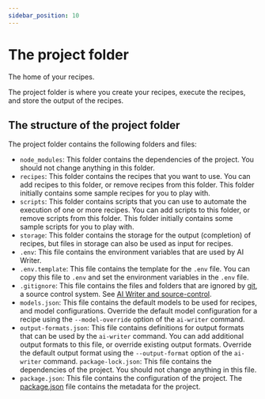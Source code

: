 ```yaml
---
sidebar_position: 10
---
```


# The project folder

The home of your recipes.

The project folder is where you create your recipes, execute the recipes, and store the output of the recipes.

## The structure of the project folder

The project folder contains the following folders and files:

- `node_modules`: This folder contains the dependencies of the project. You should not change anything in this folder.
- `recipes`: This folder contains the recipes that you want to use. You can add recipes to this folder, or remove recipes from this folder. This folder initially contains some sample recipes for you to play with.
- `scripts`: This folder contains scripts that you can use to automate the execution of one or more recipes.  You can add scripts to this folder, or remove scripts from this folder. This folder initially contains some sample scripts for you to play with.
- `storage`: This folder contains the storage for the output (completion) of recipes, but files in storage can also be used as input for recipes.
- `.env`: This file contains the environment variables that are used by AI Writer.
- `.env.template`: This file contains the template for the `.env` file. You can copy this file to `.env` and set the environment variables in the `.env` file.
- `.gitignore`: This file contains the files and folders that are ignored by [git](https://git-scm.com/), a source control system. See [AI Writer and source-control](../advanced/aiwriter-and-sourcecontrol).
- `models.json`: This file contains the default models to be used for recipes, and model configurations. Override the default model configuration for a recipe using the `--model-override` option of the `ai-writer` command.
- `output-formats.json`: This file contains definitions for output formats that can be used by the `ai-writer` command. You can add additional output formats to this file, or override existing output formats. Override the default output format using the `--output-format` option of the `ai-writer` command.
`package-lock.json`: This file contains the dependencies of the project. You should not change anything in this file.
- `package.json`: This file contains the configuration of the project. The [package.json](https://docs.npmjs.com/cli/v9/configuring-npm/package-json) file contains the metadata for the project.